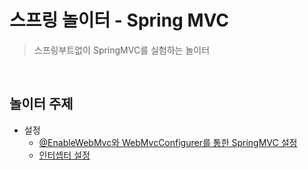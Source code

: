# 스프링 놀이터 - Spring MVC
> 스프링부트없이 SpringMVC를 실험하는 놀이터

<br>

## 놀이터 주제
- 설정
    - [@EnableWebMvc와 WebMvcConfigurer를 통한 SpringMVC 설정](https://github.com/binghe819/spring-learning-sandbox/tree/mvc-noboot-setting-enablewebmvc)
    - [인터셉터 설정](https://github.com/binghe819/spring-learning-sandbox/tree/mvc-noboot-setting-interceptor)

